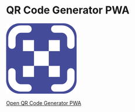 # QR Code Generator PWA

[![QR Code Generator](./src/images/icon-192.png)](https://p-huisman.github.io/pwa-qr-code-generator/)


[Open QR Code Generator PWA](https://p-huisman.github.io/pwa-qr-code-generator/)
